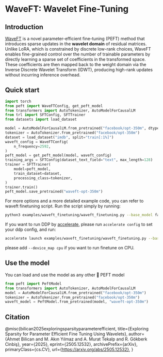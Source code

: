 

# WaveFT: Wavelet Fine-Tuning

## Introduction
[WaveFT](https://arxiv.org/abs/2505.12532) is a novel parameter-efficient fine-tuning (PEFT) method that introduces sparse updates in the **wavelet domain** of residual matrices. Unlike LoRA, which is constrained by discrete low-rank choices, WaveFT enables fine-grained control over the number of trainable parameters by directly learning a sparse set of coefficients in the transformed space. These coefficients are then mapped back to the weight domain via the Inverse Discrete Wavelet Transform (IDWT), producing high-rank updates without incurring inference overhead.

## Quick start
```python
import torch
from peft import WaveFTConfig, get_peft_model
from transformers import AutoTokenizer, AutoModelForCausalLM
from trl import SFTConfig, SFTTrainer
from datasets import load_dataset

model = AutoModelForCausalLM.from_pretrained("facebook/opt-350m", dtype=torch.bfloat16, device_map="auto")
tokenizer = AutoTokenizer.from_pretrained("facebook/opt-350m")
dataset = load_dataset("imdb", split="train[:1%]")
waveft_config = WaveFTConfig(
    n_frequency=2592,
)
peft_model = get_peft_model(model, waveft_config)
training_args = SFTConfig(dataset_text_field="text", max_length=128)
trainer = SFTTrainer(
    model=peft_model,
    train_dataset=dataset,
    processing_class=tokenizer,
)
trainer.train()
peft_model.save_pretrained("waveft-opt-350m")
```

For more options and a more detailed example code, you can refer to waveft finetuning script.
Run the script simply by running:
```bash
python3 examples/waveft_finetuning/waveft_finetuning.py --base_model facebook/opt-350m
```

If you want to run DDP by [accelerate](https://huggingface.co/docs/accelerate/en/index), please run `accelerate config` to set your ddp config, and run:
```bash
accelerate launch examples/waveft_finetuning/waveft_finetuning.py --base_model facebook/opt-350m
```
please add `--device_map cpu` if you want to run finetune on CPU.

## Use the model
You can load and use the model as any other 🤗 PEFT model
```python
from peft import PeftModel
from transformers import AutoTokenizer, AutoModelForCausalLM
model = AutoModelForCausalLM.from_pretrained("facebook/opt-350m")
tokenizer = AutoTokenizer.from_pretrained("facebook/opt-350m")
waveft_model = PeftModel.from_pretrained(model, "waveft-opt-350m")
```

## Citation
@misc{bilican2025exploringsparsityparameterefficient,
      title={Exploring Sparsity for Parameter Efficient Fine Tuning Using Wavelets}, 
      author={Ahmet Bilican and M. Akın Yılmaz and A. Murat Tekalp and R. Gökberk Cinbiş},
      year={2025},
      eprint={2505.12532},
      archivePrefix={arXiv},
      primaryClass={cs.CV},
      url={https://arxiv.org/abs/2505.12532}, 
}